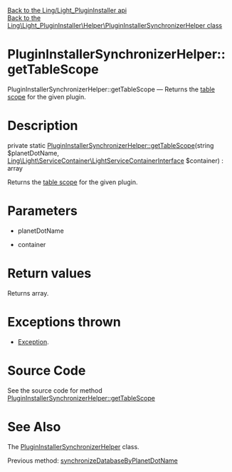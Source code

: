 [Back to the Ling/Light_PluginInstaller api](https://github.com/lingtalfi/Light_PluginInstaller/blob/master/doc/api/Ling/Light_PluginInstaller.md)<br>
[Back to the Ling\Light_PluginInstaller\Helper\PluginInstallerSynchronizerHelper class](https://github.com/lingtalfi/Light_PluginInstaller/blob/master/doc/api/Ling/Light_PluginInstaller/Helper/PluginInstallerSynchronizerHelper.md)


PluginInstallerSynchronizerHelper::getTableScope
================



PluginInstallerSynchronizerHelper::getTableScope — Returns the [table scope](https://github.com/lingtalfi/TheBar/blob/master/discussions/table-scope.md) for the given plugin.




Description
================


private static [PluginInstallerSynchronizerHelper::getTableScope](https://github.com/lingtalfi/Light_PluginInstaller/blob/master/doc/api/Ling/Light_PluginInstaller/Helper/PluginInstallerSynchronizerHelper/getTableScope.md)(string $planetDotName, [Ling\Light\ServiceContainer\LightServiceContainerInterface](https://github.com/lingtalfi/Light/blob/master/doc/api/Ling/Light/ServiceContainer/LightServiceContainerInterface.md) $container) : array




Returns the [table scope](https://github.com/lingtalfi/TheBar/blob/master/discussions/table-scope.md) for the given plugin.




Parameters
================


- planetDotName

    

- container

    


Return values
================

Returns array.


Exceptions thrown
================

- [Exception](http://php.net/manual/en/class.exception.php).&nbsp;







Source Code
===========
See the source code for method [PluginInstallerSynchronizerHelper::getTableScope](https://github.com/lingtalfi/Light_PluginInstaller/blob/master/Helper/PluginInstallerSynchronizerHelper.php#L51-L67)


See Also
================

The [PluginInstallerSynchronizerHelper](https://github.com/lingtalfi/Light_PluginInstaller/blob/master/doc/api/Ling/Light_PluginInstaller/Helper/PluginInstallerSynchronizerHelper.md) class.

Previous method: [synchronizeDatabaseByPlanetDotName](https://github.com/lingtalfi/Light_PluginInstaller/blob/master/doc/api/Ling/Light_PluginInstaller/Helper/PluginInstallerSynchronizerHelper/synchronizeDatabaseByPlanetDotName.md)<br>

